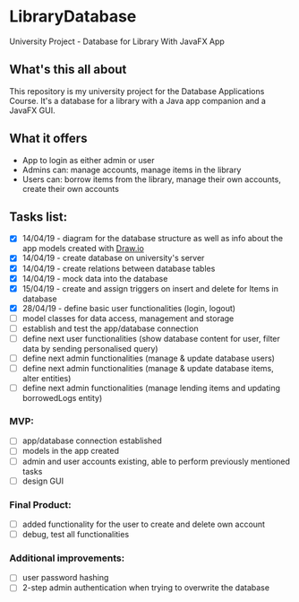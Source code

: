 # LibraryDatabase
University Project - Database for Library With JavaFX App

## What's this all about
This repository is my university project for the Database Applications Course. It's a database for a library with a Java app companion and a JavaFX GUI.

## What it offers
- App to login as either admin or user
- Admins can: manage accounts, manage items in the library
- Users can: borrow items from the library, manage their own accounts, create their own accounts

## Tasks list:
- [x] 14/04/19 - diagram for the database structure as well as info about the app models created with [Draw.io](https://www.draw.io/)
- [x] 14/04/19 - create database on university's server
- [x] 14/04/19 - create relations between database tables 
- [x] 14/04/19 - mock data into the database
- [x] 15/04/19 - create and assign triggers on insert and delete for Items in database
- [x] 28/04/19 - define basic user functionalities (login, logout)
- [ ] model classes for data access, management and storage
- [ ] establish and test the app/database connection
- [ ] define next user functionalities (show database content for user, filter data by sending personalised query)
- [ ] define next admin functionalities (manage & update database users)
- [ ] define next admin functionalities (manage & update database items, alter entities)
- [ ] define next admin functionalities (manage lending items and updating borrowedLogs entity)

### MVP: 
- [ ] app/database connection established
- [ ] models in the app created
- [ ] admin and user accounts existing, able to perform previously mentioned tasks
- [ ] design GUI

### Final Product:
- [ ] added functionality for the user to create and delete own account
- [ ] debug, test all functionalities

### Additional improvements:
- [ ] user password hashing
- [ ] 2-step admin authentication when trying to overwrite the database
